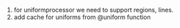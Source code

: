 1. for uniformprocessor we need to support regions, lines.
2. add cache for uniforms from @uniform function